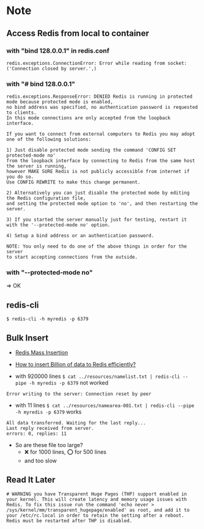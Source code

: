 # Note

## Access Redis from local to container

### with "bind 128.0.0.1" in redis.conf

```redis.exceptions.ConnectionError: Error while reading from socket: ('Connection closed by server.',)```


### with "# bind 128.0.0.1"

```
redis.exceptions.ResponseError: DENIED Redis is running in protected mode because protected mode is enabled, 
no bind address was specified, no authentication password is requested to clients. 
In this mode connections are only accepted from the loopback interface. 

If you want to connect from external computers to Redis you may adopt one of the following solutions:
 
1) Just disable protected mode sending the command 'CONFIG SET protected-mode no' 
from the loopback interface by connecting to Redis from the same host the server is running,
however MAKE SURE Redis is not publicly accessible from internet if you do so. 
Use CONFIG REWRITE to make this change permanent. 

2) Alternatively you can just disable the protected mode by editing the Redis configuration file, 
and setting the protected mode option to 'no', and then restarting the server. 

3) If you started the server manually just for testing, restart it with the '--protected-mode no' option. 

4) Setup a bind address or an authentication password. 

NOTE: You only need to do one of the above things in order for the server 
to start accepting connections from the outside.
```

### with "--protected-mode no"

=> OK

## redis-cli

`$ redis-cli -h myredis -p 6379`

## Bulk Insert

- [Redis Mass Insertion](https://redis.io/topics/mass-insert)
- [How to insert Billion of data to Redis efficiently?](https://stackoverflow.com/questions/32149626/how-to-insert-billion-of-data-to-redis-efficiently)

- with 920000 lines `$ cat ../resources/namelist.txt | redis-cli --pipe -h myredis -p 6379` not worked

```
Error writing to the server: Connection reset by peer
```

- with 11 lines `$ cat ../resources/namearea-001.txt | redis-cli --pipe -h myredis -p 6379` works

```
All data transferred. Waiting for the last reply...
Last reply received from server.
errors: 0, replies: 11
```

- So are these file too large?
  + :x: for 1000 lines,  :o: for 500 lines
  + and too slow

## Read It Later

```
# WARNING you have Transparent Huge Pages (THP) support enabled in your kernel. This will create latency and memory usage issues with Redis. To fix this issue run the command 'echo never > /sys/kernel/mm/transparent_hugepage/enabled' as root, and add it to your /etc/rc.local in order to retain the setting after a reboot. Redis must be restarted after THP is disabled.
```

